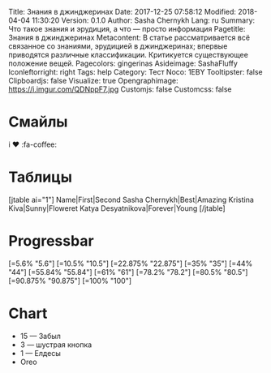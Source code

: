 Title: Знания в джинджеринах
Date: 2017-12-25 07:58:12
Modified: 2018-04-04 11:30:20
Version: 0.1.0
Author: Sasha Chernykh
Lang: ru
Summary: Что такое знания и эрудиция, а что — просто информация
Pagetitle: Знания в джинджеринах
Metacontent: В статье рассматривается всё связанное со знаниями, эрудицией в джинджеринах; впервые приводятся различные классификации. Критикуется существующее положение вещей.
Pagecolors: gingerinas
Asideimage: SashaFluffy
Iconleftorright: right
Tags: help
Category: Тест
Noco: 1EBY
Tooltipster: false
Clipboardjs: false
Visualize: true
Opengraphimage: https://i.imgur.com/QDNppF7.jpg
Customjs: false
Customcss: false


# Смайлы

i ♥ :fa-coffee:

# Таблицы

[jtable ai="1"]
Name|First|Second
Sasha Chernykh|Best|Amazing
Kristina Kiva|Sunny|Floweret
Katya Desyatnikova|Forever|Young
[/jtable]

# Progressbar

[=5.6% "5.6"]
[=10.5% "10.5"]
[=22.875% "22.875"]
[=35% "35"]
[=44% "44"]
[=55.84% "55.84"]
[=61% "61"]
[=78.2% "78.2"]
[=80.5% "80.5"]
[=90.875% "90.875"]
[=100% "100"]

# Chart

<ul class="SashaPieChart">
  <li class="visualize" data-value="15" data-color="salmon">15 — Забыл</li>
  <li class="visualize" data-value="3" data-color="antiquewhite">3 — шустрая кнопка</li>
  <li class="visualize" data-value="2" data-color="coral">1 — Елдесы</li>
  <li class="visualize" data-value="4" data-color="papayawhip">Oreo</li>
</ul>